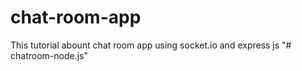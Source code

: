 # chat-room-app
This tutorial abount chat  room app using socket.io and express js 
"# chatroom-node.js" 
